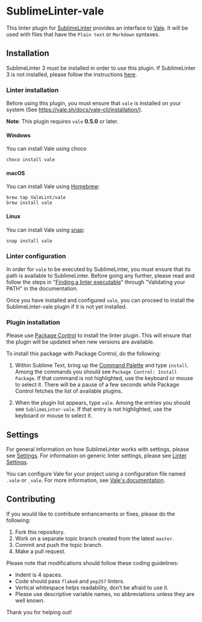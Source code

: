 # SublimeLinter-vale

This linter plugin for [SublimeLinter](http://sublimelinter.readthedocs.org) provides an interface to [Vale](https://vale.sh/). It will be used with files that have the `Plain text` or `Markdown` syntaxes.

## Installation

SublimeLinter 3 must be installed in order to use this plugin. If SublimeLinter 3 is not installed, please follow the instructions [here](http://sublimelinter.readthedocs.org/en/latest/installation.html).

### Linter installation

Before using this plugin, you must ensure that `vale` is installed on your system
(See https://vale.sh/docs/vale-cli/installation/).

**Note**: This plugin requires `vale` **0.5.0** or later.

#### Windows

You can install Vale using choco

```
choco install vale
```

#### macOS

You can install Vale using [Homebrew](https://brew.sh/):

```
brew tap ValeLint/vale
brew install vale
```

#### Linux

You can install Vale using [snap](https://snapcraft.io):

```
snap install vale
```

### Linter configuration

In order for `vale` to be executed by SublimeLinter, you must ensure that its path is available to SublimeLinter. Before going any further, please read and follow the steps in "[Finding a linter executable](http://sublimelinter.readthedocs.org/en/latest/troubleshooting.html#finding-a-linter-executable)" through "Validating your PATH" in the documentation.

Once you have installed and configured `vale`, you can proceed to install the SublimeLinter-vale plugin if it is not yet installed.

### Plugin installation

Please use [Package Control](https://packagecontrol.io/) to install the linter plugin. This will ensure that the plugin will be updated when new versions are available.

To install this package with Package Control, do the following:

1.  Within Sublime Text, bring up the [Command Palette](http://docs.sublimetext.info/en/sublime-text-3/extensibility/command_palette.html) and type `install`. Among the commands you should see `Package Control: Install Package`. If that command is not highlighted, use the keyboard or mouse to select it. There will be a pause of a few seconds while Package Control fetches the list of available plugins.

2.  When the plugin list appears, type `vale`. Among the entries you should see `SublimeLinter-vale`. If that entry is not highlighted, use the keyboard or mouse to select it.

## Settings

For general information on how SublimeLinter works with settings, please see [Settings](http://sublimelinter.readthedocs.io/en/latest/settings.html). For information on generic linter settings, please see [Linter Settings](http://sublimelinter.readthedocs.io/en/latest/linter_settings.html).

You can configure Vale for your project using a configuration file named `.vale` or `_vale`. For more information, see [Vale's documentation](https://vale.sh/docs/topics/config/).

## Contributing

If you would like to contribute enhancements or fixes, please do the following:

1.  Fork this repository.
2.  Work on a separate topic branch created from the latest `master`.
3.  Commit and push the topic branch.
4.  Make a pull request.

Please note that modifications should follow these coding guidelines:

-   Indent is 4 spaces.
-   Code should pass `flake8` and `pep257` linters.
-   Vertical whitespace helps readability, don’t be afraid to use it.
-   Please use descriptive variable names, no abbreviations unless they are well known.

Thank you for helping out!
